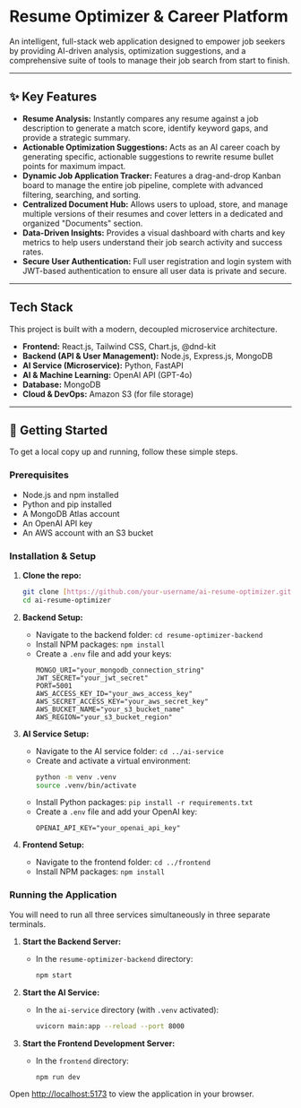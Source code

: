 # Resume Optimizer & Career Platform

An intelligent, full-stack web application designed to empower job seekers by providing AI-driven analysis, optimization suggestions, and a comprehensive suite of tools to manage their job search from start to finish.

---

## ✨ Key Features

* **Resume Analysis:** Instantly compares any resume against a job description to generate a match score, identify keyword gaps, and provide a strategic summary.
* **Actionable Optimization Suggestions:** Acts as an AI career coach by generating specific, actionable suggestions to rewrite resume bullet points for maximum impact.
* **Dynamic Job Application Tracker:** Features a drag-and-drop Kanban board to manage the entire job pipeline, complete with advanced filtering, searching, and sorting.
* **Centralized Document Hub:** Allows users to upload, store, and manage multiple versions of their resumes and cover letters in a dedicated and organized "Documents" section.
* **Data-Driven Insights:** Provides a visual dashboard with charts and key metrics to help users understand their job search activity and success rates.
* **Secure User Authentication:** Full user registration and login system with JWT-based authentication to ensure all user data is private and secure.

---

## Tech Stack

This project is built with a modern, decoupled microservice architecture.

* **Frontend:** React.js, Tailwind CSS, Chart.js, @dnd-kit
* **Backend (API & User Management):** Node.js, Express.js, MongoDB
* **AI Service (Microservice):** Python, FastAPI
* **AI & Machine Learning:** OpenAI API (GPT-4o)
* **Database:** MongoDB
* **Cloud & DevOps:** Amazon S3 (for file storage)

---

## 🏁 Getting Started

To get a local copy up and running, follow these simple steps.

### Prerequisites

* Node.js and npm installed
* Python and pip installed
* A MongoDB Atlas account
* An OpenAI API key
* An AWS account with an S3 bucket

### Installation & Setup

1.  **Clone the repo:**
    ```sh
    git clone [https://github.com/your-username/ai-resume-optimizer.git](https://github.com/your-username/ai-resume-optimizer.git)
    cd ai-resume-optimizer
    ```

2.  **Backend Setup:**
    * Navigate to the backend folder: `cd resume-optimizer-backend`
    * Install NPM packages: `npm install`
    * Create a `.env` file and add your keys:
        ```env
        MONGO_URI="your_mongodb_connection_string"
        JWT_SECRET="your_jwt_secret"
        PORT=5001
        AWS_ACCESS_KEY_ID="your_aws_access_key"
        AWS_SECRET_ACCESS_KEY="your_aws_secret_key"
        AWS_BUCKET_NAME="your_s3_bucket_name"
        AWS_REGION="your_s3_bucket_region"
        ```

3.  **AI Service Setup:**
    * Navigate to the AI service folder: `cd ../ai-service`
    * Create and activate a virtual environment:
        ```sh
        python -m venv .venv
        source .venv/bin/activate
        ```
    * Install Python packages: `pip install -r requirements.txt`
    * Create a `.env` file and add your OpenAI key:
        ```env
        OPENAI_API_KEY="your_openai_api_key"
        ```

4.  **Frontend Setup:**
    * Navigate to the frontend folder: `cd ../frontend`
    * Install NPM packages: `npm install`

### Running the Application

You will need to run all three services simultaneously in three separate terminals.

1.  **Start the Backend Server:**
    * In the `resume-optimizer-backend` directory:
        ```sh
        npm start
        ```

2.  **Start the AI Service:**
    * In the `ai-service` directory (with `.venv` activated):
        ```sh
        uvicorn main:app --reload --port 8000
        ```

3.  **Start the Frontend Development Server:**
    * In the `frontend` directory:
        ```sh
        npm run dev
        ```

Open [http://localhost:5173](http://localhost:5173) to view the application in your browser.
